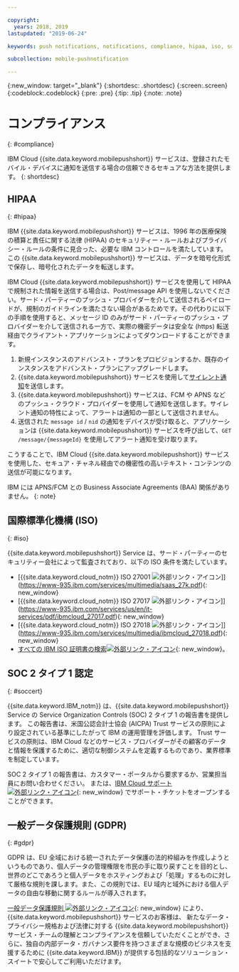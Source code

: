 ```yaml
---

copyright:
  years: 2018, 2019
lastupdated: "2019-06-24"

keywords: push notifications, notifications, compliance, hipaa, iso, soc 2 type 1 certification, gdpr

subcollection: mobile-pushnotification

---
```


{:new_window: target="_blank"}
{:shortdesc: .shortdesc}
{:screen:.screen}
{:codeblock:.codeblock}
{:pre: .pre}
{:tip: .tip}
{:note: .note}

# コンプライアンス
{: #compliance}

IBM Cloud {{site.data.keyword.mobilepushshort}} サービスは、登録されたモバイル・デバイスに通知を送信する場合の信頼できるセキュアな方法を提供します。
{: shortdesc}

## HIPAA
{: #hipaa}

IBM {{site.data.keyword.mobilepushshort}} サービスは、1996 年の医療保険の積算と責任に関する法律 (HIPAA) のセキュリティー・ルールおよびプライバシー・ルールの条件に見合った、必要な IBM コントロールを満たしています。この {{site.data.keyword.mobilepushshort}} サービスは、データを暗号化形式で保存し、暗号化されたデータを転送します。

IBM Cloud {{site.data.keyword.mobilepushshort}} サービスを使用して HIPAA で規制された情報を送信する場合は、Post/message API を使用しないでください。サード・パーティーのプッシュ・プロバイダーを介して送信されるペイロードが、規制のガイドラインを満たさない場合があるためです。その代わりに以下の手順を使用すると、メッセージ ID のみがサード・パーティーのプッシュ・プロバイダーを介して送信される一方で、実際の機密データは安全な (https) 転送経由でクライアント・アプリケーションによってダウンロードすることができます。

1. 新規インスタンスのアドバンスト・プランをプロビジョンするか、既存のインスタンスをアドバンスト・プランにアップグレードします。
2. {{site.data.keyword.mobilepushshort}} サービスを使用して[サイレント通知](/docs/services/mobilepush?topic=mobile-pushnotification-interactive-notifications#send_silent_notifications_for_ios)を送信します。
3. {{site.data.keyword.mobilepushshort}} サービスは、FCM や APNS などのプッシュ・クラウド・プロバイダーを使用して通知を送信します。サイレント通知の特性によって、アラートは通知の一部として送信されません。
4. 送信された ``message id`` / ``nid`` の通知をデバイスが受け取ると、アプリケーションは {{site.data.keyword.mobilepushshort}} サービスを呼び出して、``GET /message/{messageId}`` を使用してアラート通知を受け取ります。

こうすることで、IBM Cloud {{site.data.keyword.mobilepushshort}} サービスを使用した、セキュア・チャネル経由での機密性の高いテキスト・コンテンツの送信が可能になります。

IBM には APNS/FCM との Business Associate Agreements (BAA) 関係がありません。
{: note}
## 国際標準化機構 (ISO)
{: #iso}

{{site.data.keyword.mobilepushshort}} Service は、サード・パーティーのセキュリティー会社によって監査されており、以下の ISO 条件を満たしています。

* [{{site.data.keyword.cloud_notm}} ISO 27001 ![外部リンク・アイコン](../../icons/launch-glyph.svg "外部リンク・アイコン")]](https://www-935.ibm.com/services/multimedia/saas_27k.pdf){: new_window}
* [{{site.data.keyword.cloud_notm}} ISO 27017 ![外部リンク・アイコン](../../icons/launch-glyph.svg "外部リンク・アイコン")]](https://www-935.ibm.com/services/us/en/it-services/pdf/ibmcloud_27017.pdf){: new_window}
* [{{site.data.keyword.cloud_notm}} ISO 27018 ![外部リンク・アイコン](../../icons/launch-glyph.svg "外部リンク・アイコン")]](https://www-935.ibm.com/services/multimedia/ibmcloud_27018.pdf){: new_window}
* [すべての IBM ISO 証明書の検索![外部リンク・アイコン](../../icons/launch-glyph.svg "外部リンク・アイコン")](https://www-935.ibm.com/services/us/en/it-services/iso-management-system-certifications.html){: new_window}。
 
## SOC 2 タイプ 1 認定
{: #soccert}

{{site.data.keyword.IBM_notm}} は、{{site.data.keyword.mobilepushshort}} Service の Service Organization Controls (SOC) 2 タイプ 1 の報告書を提供します。 この報告書は、米国公認会計士協会 (AICPA) Trust サービスの原則により設定されている基準にしたがって IBM の運用管理を評価します。
Trust サービスの原則は、IBM Cloud などのサービス・プロバイダーがその顧客のデータと情報を保護するために、適切な制御システムを定義するものであり、業界標準を制定しています。

SOC 2 タイプ 1 の報告書は、カスタマー・ポータルから要求するか、営業担当員にお問い合わせください。 または、[IBM Cloud サポート![外部リンク・アイコン](../../icons/launch-glyph.svg "外部リンク・アイコン")](https://www.ibm.com/cloud/support){: new_window} でサポート・チケットをオープンすることができます。

## 一般データ保護規則 (GDPR) 
{: #gdpr}

GDPR は、EU 全域における統一されたデータ保護の法的枠組みを作成しようというものであり、個人データの管理権限を市民の手に取り戻すことを目的とし、世界のどこであろうと個人データをホスティングおよび「処理」するものに対して厳格な規則を課します。また、この規則では、EU 域内と域外における個人データの自由な移動に関するルールが導入されます。 

[一般データ保護規則 ![外部リンク・アイコン](../../icons/launch-glyph.svg "外部リンク・アイコン")](https://www.eugdpr.org/){: new_window} により、{{site.data.keyword.mobilepushshort}} サービスのお客様は、
新たなデータ・プライバシー規格および法律に対する {{site.data.keyword.mobilepushshort}} サービス・チームの理解とコンプライアンスを信頼していただくことができ、さらに、独自の内部データ・ガバナンス要件を持つさまざまな規模のビジネスを支援するために {{site.data.keyword.IBM}} が提供する包括的なソリューション・スイートで安心してご利用いただけます。
